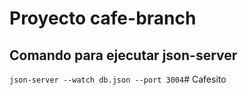 # Proyecto cafe-branch


## Comando para ejecutar json-server

`json-server --watch db.json --port 3004`#   C a f e s i t o  
 